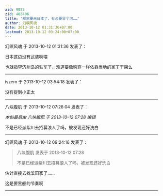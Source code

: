 ```yaml
---
aid: 9025
zid: 463406
title: "郑家要来日本了，有必要冒个泡……"
author: 幻暝风魂
date: 2013-10-12 01:31:36+07:00
lastmod: 2013-10-12 09:24:00+07:00
---
```


幻暝风魂 于 2013-10-12 01:31:36 发表了：

日本这边没有武装啊喂

也就指望济州岛的驻军了，难道要像魂穿一样依靠当地的家丁干架么

---

iszero 于 2013-10-12 03:54:18 发表了：

没有捉到小正太

---

八块腹肌 于 2013-10-12 07:28:04 发表了：

_本帖最后由 八块腹肌 于 2013-10-12 07:28 编辑_

不是已经派紫川去招募浪人了吗，被发现还好洗白

---

幻暝风魂 于 2013-10-12 09:24:16 发表了：

> 八块腹肌 发表于 2013-10-12 07:28
>
> 不是已经派紫川去招募浪人了吗，被发现还好洗白

估计直接去找滨田家了……

这是要黑船的节奏啊

---
